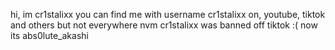 hi, im cr1stalixx
you can find me with username cr1stalixx on, youtube, tiktok and others but not everywhere
nvm cr1stalixx was banned off tiktok :( now its abs0lute_akashi
